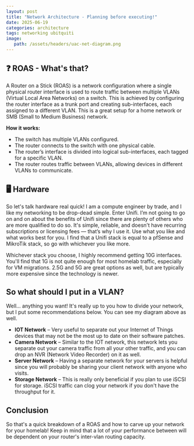 ```yaml
---
layout: post
title: "Network Architecture - Planning before executing!"
date: 2025-06-19
categories: architecture 
tags: networking ubitquiti
image:
   path: /assets/headers/uac-net-diagram.png
---
```


## ❓ ROAS - What's that?

A Router on a Stick (ROAS) is a network configuration where a single physical router interface is used to route traffic between multiple VLANs (Virtual Local Area Networks) on a switch. This is achieved by configuring the router interface as a trunk port and creating sub-interfaces, each assigned to a different VLAN. This is a great setup for a home network or SMB (Small to Medium Business) network.

**How it works:**

* The switch has multiple VLANs configured.
* The router connects to the switch with one physical cable.
* The router’s interface is divided into logical sub-interfaces, each tagged for a specific VLAN.
* The router routes traffic between VLANs, allowing devices in different VLANs to communicate.

## 🖥️ Hardware

So let's talk hardware real quick! I am a compute engineer by trade, and I like my networking to be drop-dead simple. Enter Unifi. I’m not going to go on and on about the benefits of Unifi since there are plenty of others who are more qualified to do so. It's simple, reliable, and doesn't have recurring subscriptions or licensing fees — that’s why I use it. Use what you like and what works best for you. I find that a Unifi stack is equal to a pfSense and MikroTik stack, so go with whichever you like more.

Whichever stack you choose, I highly recommend getting 10G interfaces. You'll find that 1G is not quite enough for most homelab traffic, especially for VM migrations. 2.5G and 5G are great options as well, but are typically more expensive since the technology is newer.

## So what should I put in a VLAN?

Well... anything you want! It's really up to you how to divide your network, but I put some recommendations below. You can see my diagram above as well.

- **IOT Network** – Very useful to separate out your Internet of Things devices that may not be the most up to date on their software patches.
- **Camera Network** – Similar to the IOT network, this network lets you separate out your camera traffic from all your other traffic, and you can drop an NVR (Network Video Recorder) on it as well.
- **Server Network** – Having a separate network for your servers is helpful since you will probably be sharing your client network with anyone who visits.
- **Storage Network** – This is really only beneficial if you plan to use iSCSI for storage. iSCSI traffic can clog your network if you don't have the throughput for it.

## Conclusion

So that's a quick breakdown of a ROAS and how to carve up your network for your homelab! Keep in mind that a lot of your performance between will be dependent on your router's inter-vlan routing capacity. 